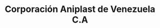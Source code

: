 ---
title: "Corporación Aniplast de Venezuela C.A"
url: /caracas/corporacion-aniplast-de-venezuela-c-a/
shop: Baustoffe
---